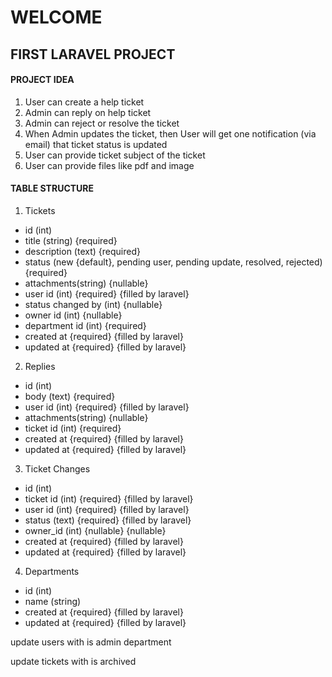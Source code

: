 # WELCOME

## FIRST LARAVEL  PROJECT

#### PROJECT IDEA
1. User can create a help ticket
2. Admin can reply on help ticket
3. Admin can reject or resolve the ticket
4. When Admin updates the ticket, then User will get one notification (via email) that ticket status is updated
5. User can provide ticket subject of the ticket
6. User can provide files like pdf and image

#### TABLE STRUCTURE
1. Tickets 
- id (int)
- title (string) {required}
- description (text) {required}
- status (new {default}, pending user, pending update, resolved, rejected) {required}
- attachments(string) {nullable}
- user id (int) {required} {filled by laravel}
- status changed by (int) {nullable}
- owner id (int) {nullable}
- department id (int) {required}
- created at {required} {filled by laravel}
- updated at {required} {filled by laravel}

2. Replies 
- id (int)
- body (text) {required}
- user id (int) {required} {filled by laravel}
- attachments(string) {nullable}
- ticket id (int) {required}
- created at {required} {filled by laravel}
- updated at {required} {filled by laravel}

3. Ticket Changes
- id (int)
- ticket id (int) {required} {filled by laravel}
- user id (int) {required} {filled by laravel}
- status (text) {required} {filled by laravel}
- owner_id (int) {nullable} {nullable}
- created at {required} {filled by laravel}
- updated at {required} {filled by laravel}

4. Departments
- id (int)
- name (string)
- created at {required} {filled by laravel}
- updated at {required} {filled by laravel}

update users with 
is admin
department

update tickets with 
is archived